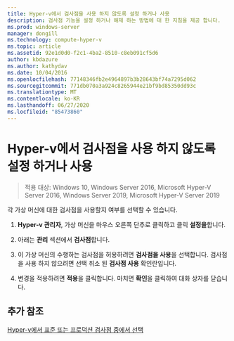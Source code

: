 ```yaml
---
title: Hyper-v에서 검사점을 사용 하지 않도록 설정 하거나 사용
description: 검사점 기능을 설정 하거나 해제 하는 방법에 대 한 지침을 제공 합니다.
ms.prod: windows-server
manager: dongill
ms.technology: compute-hyper-v
ms.topic: article
ms.assetid: 92e1d0d0-f2c1-4ba2-8510-c8eb091cf5d6
author: kbdazure
ms.author: kathydav
ms.date: 10/04/2016
ms.openlocfilehash: 77148346fb2e4964897b3b28643bf74a7295d062
ms.sourcegitcommit: 771db070a3a924c8265944e21bf9bd85350dd93c
ms.translationtype: MT
ms.contentlocale: ko-KR
ms.lasthandoff: 06/27/2020
ms.locfileid: "85473860"
---
```

# <a name="enable-or-disable-checkpoints-in-hyper-v"></a>Hyper-v에서 검사점을 사용 하지 않도록 설정 하거나 사용

>적용 대상: Windows 10, Windows Server 2016, Microsoft Hyper-V Server 2016, Windows Server 2019, Microsoft Hyper-V Server 2019

각 가상 머신에 대한 검사점을 사용할지 여부를 선택할 수 있습니다.

1.  **Hyper-v 관리자**, 가상 머신을 마우스 오른쪽 단추로 클릭하고 클릭 **설정을**합니다.

2.  아래는 **관리** 섹션에서 **검사점**합니다.

3.  이 가상 머신의 수행하는 검사점을 허용하려면 **검사점을 사용**을 선택합니다. 검사점을 사용 하지 않으려면 선택 취소 된 **검사점 사용** 확인란입니다.

4.  변경을 적용하려면 **적용**을 클릭합니다. 마치면 **확인**을 클릭하여 대화 상자를 닫습니다.

## <a name="additional-references"></a>추가 참조

[Hyper-v에서 표준 또는 프로덕션 검사점 중에서 선택](Choose-between-standard-or-production-checkpoints-in-Hyper-V.md)



